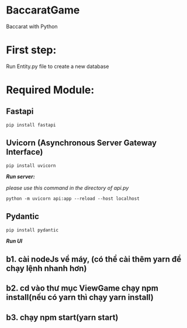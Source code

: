 # BaccaratGame
 Baccarat with Python

# First step:
 Run Entity.py file to create a new database

# Required Module:
 ## Fastapi
    pip install fastapi
 ## Uvicorn (Asynchronous Server Gateway Interface)
    pip install uvicorn
 ***Run server:***

*please use this command in the directory of api.py*

    python -m uvicorn api:app --reload --host localhost
 ## Pydantic
    pip install pydantic
***Run UI***
  ## b1. cài nodeJs về máy, (có thể cài thêm yarn để chạy lệnh nhanh hơn)
  ## b2. cd vào thư mục ViewGame chạy npm install(nếu có yarn thì chạy yarn install)
  ## b3. chạy npm start(yarn start)
